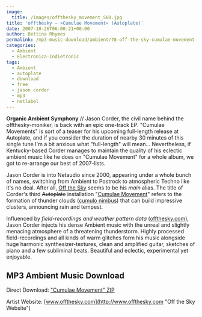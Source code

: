 ```yaml
---
image:
  title: /images/offthesky_movement_500.jpg
title: 'offthesky – »Cumulae Movement« (Autoplate)'
date: 2007-10-26T06:00:21+00:00
author: Bettina Rhymes
permalink: /mp3-music-download/ambient/78-off-the-sky-cumulae-movement-autoplate
categories:
  - Ambient
  - Electronica-Indietronic
tags:
  - Ambient
  - autoplate
  - download
  - free
  - jason corder
  - mp3
  - netlabel
---
```

**Organic Ambient Symphony** // Jason Corder, the civil name behind the offthesky-moniker, is back with an epic one-track EP. "Cumulae Movements" is sort of a teaser for his upcoming full-length release at <span style="text-decoration: line-through;">Autoplate</span>, and if you consider the duration of nearby 30 minutes of this single tune I'm a bit anxious what "full-length" will mean... Nevertheless, if Kentucky-based Corder manages to maintain the quality of his eclectic ambient music like he does on "Cumulae Movement" for a whole album, we got to re-arrange our best of 2007-lists.<!--more-->

<!--adsense-->

Jason Corder is into Netaudio since 2000, appearing under a whole bunch of names, switching from Ambient to Postrock to atmospheric Techno like it's no deal. After all, [Off the Sky](http://www.offthesky.com "Off the Sky Website") seems to be his _main_ alias. The title of Corder's third <span style="text-decoration: line-through;">Autoplate</span> installation "[Cumulae Movement](http://autoplate.cc/releases.php?r=apl049 "Off the Sky @ Autoplate")" refers to the formation of thunder clouds ([cumulo nimbus](http://en.wikipedia.org/wiki/Cumulonimbus "Cumulo Nimbus @ Wikipedia")) that can build impressive clusters, announcing rain and tempest.

Influenced by _field-recordings and weather pattern data_ ([offthesky.com](http://www.offthesky.com/about.htm "About Off the Sky")), Jason Corder injects his dense Ambient music with the unreal and slightly menacing atmosphere of a threatening thunderstorm. Highly processed field-recordings and all kinds of warm glitches form his music alongside huge harmonic synthesizer-textures, clean and amplified guitar, sketches of piano and a few subliminal beats. Beautiful and eclectic, experimental yet enjoyable.

## MP3 Ambient Music Download

Direct Download: ["Cumulae Movement" ZIP](ftp://ftp.scene.org/pub/music/groups/thinner/autoplate/zip/%5Bapl049%5D-off_the_sky_-_cumulae_movement.zip "Cumulae Movement ZIP")
  
Artist Website: [www.offthesky.com](http://www.offthesky.com "Off the Sky Website")